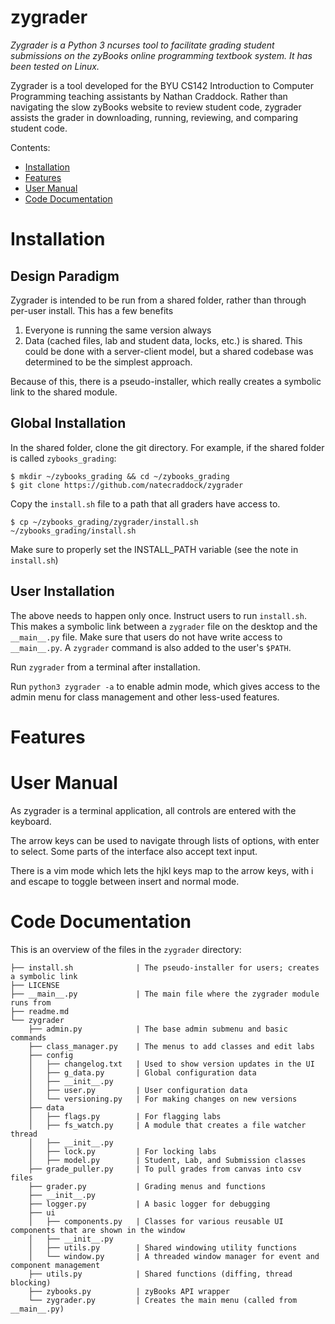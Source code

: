# zygrader
_Zygrader is a Python 3 ncurses tool to facilitate grading student submissions on the zyBooks online programming textbook system. It has been tested on Linux._

Zygrader is a tool developed for the BYU CS142 Introduction to Computer Programming teaching assistants by Nathan Craddock. Rather than navigating the slow zyBooks website to review student code, zygrader assists the grader in downloading, running, reviewing, and comparing student code.

Contents:
- [Installation](#installation)
- [Features](#features)
- [User Manual](#user-manual)
- [Code Documentation](#code-documentation)

# Installation

## Design Paradigm
Zygrader is intended to be run from a shared folder, rather than through per-user install. This has a few benefits
1. Everyone is running the same version always
2. Data (cached files, lab and student data, locks, etc.) is shared. This could be done with a server-client model, but a shared codebase was determined to be the simplest approach.

Because of this, there is a pseudo-installer, which really creates a symbolic link to the shared module.

## Global Installation

In the shared folder, clone the git directory. For example, if the shared folder is called `zybooks_grading`:

```
$ mkdir ~/zybooks_grading && cd ~/zybooks_grading
$ git clone https://github.com/natecraddock/zygrader
```

Copy the `install.sh` file to a path that all graders have access to.

```
$ cp ~/zybooks_grading/zygrader/install.sh ~/zybooks_grading/install.sh
```

Make sure to properly set the INSTALL_PATH variable (see the note in `install.sh`)

## User Installation

The above needs to happen only once. Instruct users to run `install.sh`. This makes a symbolic link between a `zygrader` file on the desktop and the `__main__.py` file. Make sure that users do not have write access to `__main__.py`. A `zygrader` command is also added to the user's `$PATH`.

Run `zygrader` from a terminal after installation.

Run `python3 zygrader -a` to enable admin mode, which gives access to the admin menu for class management and other less-used features.

# Features


# User Manual
As zygrader is a terminal application, all controls are entered with the keyboard.

The arrow keys can be used to navigate through lists of options, with enter to select.
Some parts of the interface also accept text input.

There is a vim mode which lets the hjkl keys map to the arrow keys, with i and escape to toggle between insert and normal mode.

# Code Documentation
This is an overview of the files in the `zygrader` directory:
```
├── install.sh              | The pseudo-installer for users; creates a symbolic link
├── LICENSE
├── __main__.py             | The main file where the zygrader module runs from
├── readme.md
└── zygrader
    ├── admin.py            | The base admin submenu and basic commands
    ├── class_manager.py    | The menus to add classes and edit labs
    ├── config
    │   ├── changelog.txt   | Used to show version updates in the UI
    │   ├── g_data.py       | Global configuration data
    │   ├── __init__.py
    │   ├── user.py         | User configuration data
    │   └── versioning.py   | For making changes on new versions
    ├── data
    │   ├── flags.py        | For flagging labs
    │   ├── fs_watch.py     | A module that creates a file watcher thread
    │   ├── __init__.py
    │   ├── lock.py         | For locking labs
    │   ├── model.py        | Student, Lab, and Submission classes
    ├── grade_puller.py     | To pull grades from canvas into csv files
    ├── grader.py           | Grading menus and functions
    ├── __init__.py
    ├── logger.py           | A basic logger for debugging
    ├── ui
    │   ├── components.py   | Classes for various reusable UI components that are shown in the window
    │   ├── __init__.py
    │   ├── utils.py        | Shared windowing utility functions
    │   └── window.py       | A threaded window manager for event and component management
    ├── utils.py            | Shared functions (diffing, thread blocking)
    ├── zybooks.py          | zyBooks API wrapper
    └── zygrader.py         | Creates the main menu (called from __main__.py)
```
